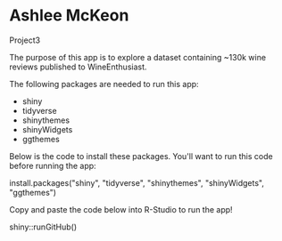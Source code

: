# Ashlee McKeon
Project3

The purpose of this app is to explore a dataset containing ~130k wine reviews published to WineEnthusiast.

The following packages are needed to run this app: 

+  shiny
+  tidyverse
+  shinythemes
+  shinyWidgets
+  ggthemes

Below is the code to install these packages. You'll want to run this code before running the app:

install.packages("shiny", "tidyverse", "shinythemes", "shinyWidgets", "ggthemes")

Copy and paste the code below into R-Studio to run the app!

shiny::runGitHub()
